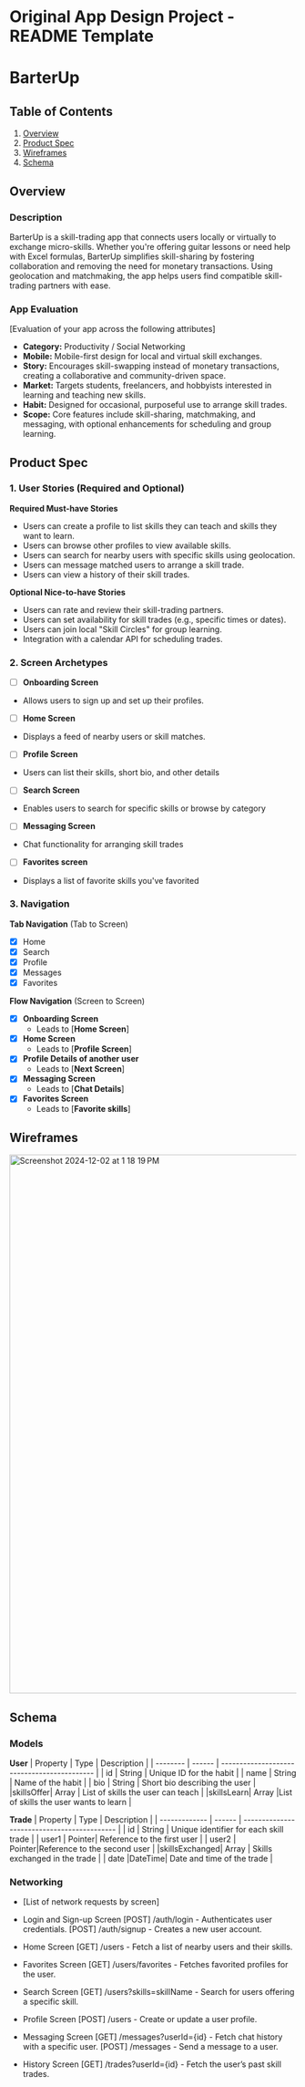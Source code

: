 Original App Design Project - README Template
===

# BarterUp

## Table of Contents

1. [Overview](#Overview)
2. [Product Spec](#Product-Spec)
3. [Wireframes](#Wireframes)
4. [Schema](#Schema)

## Overview

### Description

BarterUp is a skill-trading app that connects users locally or virtually to exchange micro-skills. Whether you're offering guitar lessons or need help with Excel formulas, BarterUp simplifies skill-sharing by fostering collaboration and removing the need for monetary transactions. Using geolocation and matchmaking, the app helps users find compatible skill-trading partners with ease.

### App Evaluation

[Evaluation of your app across the following attributes]
- **Category:** Productivity / Social Networking
- **Mobile:** Mobile-first design for local and virtual skill exchanges.
- **Story:** Encourages skill-swapping instead of monetary transactions, creating a collaborative and community-driven space.
- **Market:** Targets students, freelancers, and hobbyists interested in learning and teaching new skills.
- **Habit:** Designed for occasional, purposeful use to arrange skill trades.
- **Scope:** Core features include skill-sharing, matchmaking, and messaging, with optional enhancements for scheduling and group learning.

## Product Spec

### 1. User Stories (Required and Optional)

**Required Must-have Stories**

* Users can create a profile to list skills they can teach and skills they want to learn.
* Users can browse other profiles to view available skills.
* Users can search for nearby users with specific skills using geolocation.
* Users can message matched users to arrange a skill trade.
* Users can view a history of their skill trades.

**Optional Nice-to-have Stories**

* Users can rate and review their skill-trading partners.
* Users can set availability for skill trades (e.g., specific times or dates).
* Users can join local "Skill Circles" for group learning.
* Integration with a calendar API for scheduling trades.

### 2. Screen Archetypes

- [ ] **Onboarding Screen**
* Allows users to sign up and set up their profiles.
- [ ] **Home Screen**
* Displays a feed of nearby users or skill matches.
- [ ] **Profile Screen**
* Users can list their skills, short bio, and other details
- [ ] **Search Screen**
* Enables users to search for specific skills or browse by category
- [ ] **Messaging Screen**
* Chat functionality for arranging skill trades
- [ ] **Favorites screen**
* Displays a list of favorite skills you've favorited


### 3. Navigation

**Tab Navigation** (Tab to Screen)

- [x] Home
- [x] Search
- [x] Profile
- [x] Messages
- [x] Favorites

**Flow Navigation** (Screen to Screen)

- [x] **Onboarding Screen**
  * Leads to [**Home Screen**]
- [x] **Home Screen**
  * Leads to [**Profile Screen**] 
- [x] **Profile Details of another user**
  * Leads to [**Next Screen**]
- [x] **Messaging Screen**
  * Leads to [**Chat Details**]
- [x] **Favorites Screen**
  * Leads to [**Favorite skills**]


## Wireframes

<img width="945" alt="Screenshot 2024-12-02 at 1 18 19 PM" src="https://github.com/user-attachments/assets/80bc73cb-5510-4fc7-b93b-0f0d3fcedc52">



## Schema 


### Models

**User** 
| Property  | Type   | Description                                 |
| --------  | ------ | ------------------------------------------- |
|    id     | String |   Unique ID for the habit                   |
|   name    | String |    Name of the habit                        |
| bio       | String |    Short bio describing the user            |
|skillsOffer| Array  |     List of skills the user can teach       |
|skillsLearn| Array  |List of skills the user wants to learn       |


**Trade**
| Property      | Type   | Description                                 |
| ------------- | ------ | ------------------------------------------- |
|    id         | String |   Unique identifier for each skill trade    |
|   user1       | Pointer|   Reference to the first user               |
| user2         | Pointer|Reference to the second user                 |
|skillsExchanged| Array  |  Skills exchanged in the trade              |
| date          |DateTime| Date and time of the trade                  |

### Networking

- [List of network requests by screen]

* Login and Sign-up Screen
[POST] /auth/login - Authenticates user credentials.
[POST] /auth/signup - Creates a new user account.

* Home Screen
[GET] /users - Fetch a list of nearby users and their skills.

* Favorites Screen
[GET] /users/favorites - Fetches favorited profiles for the user.


* Search Screen
[GET] /users?skills=skillName - Search for users offering a specific skill.

* Profile Screen
[POST] /users - Create or update a user profile.

* Messaging Screen
[GET] /messages?userId={id} - Fetch chat history with a specific user.
[POST] /messages - Send a message to a user.

* History Screen
[GET] /trades?userId={id} - Fetch the user’s past skill trades.
